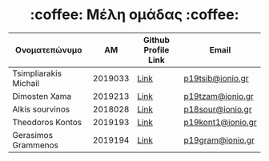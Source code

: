 <h1 align="center">:coffee:	Μέλη ομάδας :coffee:	</h1>

<center>
  
| Ονοματεπώνυμο | ΑΜ | Github Profile Link | Email |
| --- | --- | --- | --- |
| Tsimpliarakis Michail | 2019033 | [Link](https://github.com/tsimpliarakis/) | p19tsib@ionio.gr |
| Dimosten Xama | 2019213 | [Link](https://github.com/p19tzam) | p19tzam@ionio.gr |
| Alkis sourvinos | 2018028 | [Link](https://github.com/Alkissourvinos) | p18sour@ionio.gr |
| Theodoros Kontos | 2019193 | [Link](github.com/tsimpliarakis) | p19kont1@ionio.gr |
| Gerasimos Grammenos | 2019194 | [Link](https://github.com/makisgrammenos) | p19gram@ionio.gr |

</center>
